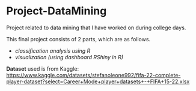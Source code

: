# Project-DataMining
Project related to data mining that I have worked on during college days.

This final project consists of 2 parts, which are as follows.
- *classification analysis using R*
- *visualization (using dashboard RShiny in R)*

**Dataset** used is from Kaggle: https://www.kaggle.com/datasets/stefanoleone992/fifa-22-complete-player-dataset?select=Career+Mode+player+datasets+-+FIFA+15-22.xlsx
